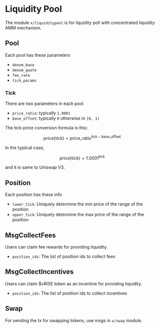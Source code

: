 # Liquidity Pool

The module `x/liquiditypool` is for liquidity poll with concentrated liquidity AMM mechanism.

## Pool

Each pool has these parameters

* `denom_base`
* `denom_quote`
* `fee_rate`
* `tick_params`

### Tick

There are two parameters in each pool

* `price_ratio`: typically `1.0001`
* `base_offset`: typically `0` otherwise in `[0, 1)`

The tick-price conversion formula is this:

$$
\text{price}(\text{tick}) = \text{price\_ratio} ^ {\text{tick} - \text{base\_offset}}
$$

In the typiical case,

$$
\text{price}(\text{tick}) = 1.0001 ^ {\text{tick}}
$$

and it is same to Uniswap V3.

## Position

Each position has these info

* `lower_tick`: Uniquely determine the min price of the range of the position
* `upper_tick`: Uniquely determine the max price of the range of the position

## MsgCollectFees

Users can claim fee rewards for providing liquidity.

* `position_ids`: The list of position ids to collect fees

## MsgCollectIncentives

Users can claim $vRISE token as an incentive for providing liquidity.

* `position_ids`: The list of position ids to collect incentives

## Swap

For sending the tx for swapping tokens, use msgs in `x/swap` module.
